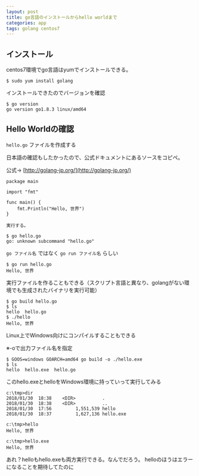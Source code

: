 ```yaml
---
layout: post
title: go言語のインストールからhello worldまで
categories: app
tags: golang centos7
---
```


## インストール

centos7環境でgo言語はyumでインストールできる。

```
$ sudo yum install golang
```

インストールできたのでバージョンを確認

```
$ go version
go version go1.8.3 linux/amd64
```

## Hello Worldの確認

`hello.go` ファイルを作成する

日本語の確認もしたかったので、公式ドキュメントにあるソースをコピペ。

公式→ [http://golang-jp.org/](http://golang-jp.org/)

```
package main

import "fmt"

func main() {
	fmt.Println("Hello, 世界")
}

実行する。

$ go hello.go 
go: unknown subcommand "hello.go"
```

`go ファイル名` ではなく `go run ファイル名` らしい

```
$ go run hello.go 
Hello, 世界
```

実行ファイルを作ることもできる（スクリプト言語と異なり、golangがない環境でも生成されたバイナリを実行可能）


```
$ go build hello.go 
$ ls
hello  hello.go
$ ./hello  
Hello, 世界
```

Linux上でWindows向けにコンパイルすることもできる

※-oで出力ファイル名を指定

```
$ GOOS=windows GOARCH=amd64 go build -o ./hello.exe
$ ls
hello  hello.exe  hello.go
```

このhello.exeとhelloをWindows環境に持っていって実行してみる

```
c:\tmp>dir
2018/01/30  18:38    <DIR>          .
2018/01/30  18:38    <DIR>          ..
2018/01/30  17:56         1,551,539 hello
2018/01/30  18:37         1,627,136 hello.exe

c:\tmp>hello
Hello, 世界

c:\tmp>hello.exe
Hello, 世界
```

あれ？helloもhello.exeも両方実行できる。なんでだろう。
helloのほうはエラーになることを期待してたのに




